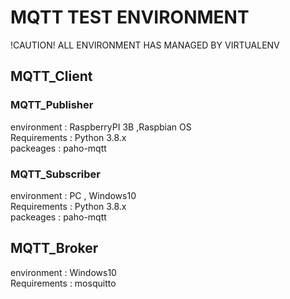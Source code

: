 # MQTT TEST ENVIRONMENT
!CAUTION! ALL ENVIRONMENT HAS MANAGED BY VIRTUALENV
## MQTT_Client
### MQTT_Publisher
environment : RaspberryPI 3B ,Raspbian OS  
Requirements : Python 3.8.x  
packeages : paho-mqtt

### MQTT_Subscriber
environment : PC , Windows10   
Requirements : Python 3.8.x  
packeages : paho-mqtt

## MQTT_Broker  
environment : Windows10  
Requirements : mosquitto
